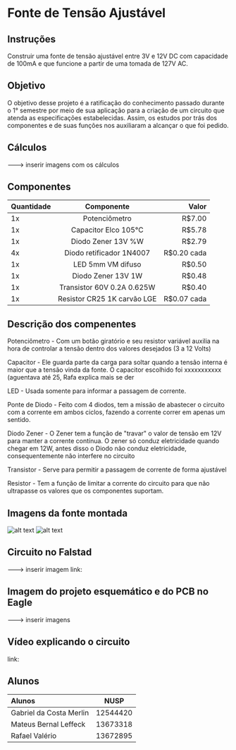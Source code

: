 # Fonte de Tensão Ajustável

## Instruções

Construir uma fonte de tensão ajustável entre 3V e 12V DC com capacidade de 100mA e que funcione a partir de uma tomada de 127V AC.

## Objetivo

O objetivo desse projeto é a ratificação do conhecimento passado durante o 1° semestre por meio de sua aplicação para a criação de um circuito que atenda as especificações estabelecidas. Assim, os estudos por trás dos componentes e de suas funções nos auxiliaram a alcançar o que foi pedido.

## Cálculos

---> inserir imagens com os cálculos

## Componentes

| Quantidade |         Componente          |    Valor    |
| :--------- |:--------------------------: | ----------: |
| 1x         | Potenciômetro               | R$7.00      |
| 1x         | Capacitor Elco 105°C        | R$5.78      |
| 1x         | Diodo Zener 13V %W          | R$2.79      |
| 4x         | Diodo retificador 1N4007    | R$0.20 cada |
| 1x         | LED 5mm VM difuso           | R$0.50      |
| 1x         | Diodo Zener 13V 1W          | R$0.48      |
| 1x         | Transistor 60V 0.2A 0.625W  | R$0.40      |
| 1x         | Resistor CR25 1K carvão LGE | R$0.07 cada |

## Descrição dos compenentes

Potenciômetro - Com um botão giratório e seu resistor variável auxilia na hora de controlar a tensão dentro dos valores desejados (3 a 12 Volts)

Capacitor - Ele guarda parte da carga para soltar quando a tensão interna é maior que a tensão vinda da fonte. O capacitor escolhido foi xxxxxxxxxxx (aguentava até 25, Rafa explica mais se der

LED - Usada somente para informar a passagem de corrente.

Ponte de Diodo - Feito com 4 diodos, tem a missão de abastecer o circuito com a corrente em ambos ciclos, fazendo a corrente correr em apenas um sentido.

Diodo Zener - O Zener tem a função de "travar" o valor de tensão em 12V para manter a corrente contínua. O zener só conduz eletricidade quando chegar em 12W, antes disso o Diodo não conduz eletricidade, consequentemente não interfere no circuito

Transistor - Serve para permitir a passagem de corrente de forma ajustável

Resistor - Tem a função de limitar a corrente do circuito para que não ultrapasse os valores que os componentes suportam.

## Imagens da fonte montada

![alt text][foto1]
![alt text][foto2]

[foto1]: https://i.imgur.com/fknIOfn.jpeg
[foto2]: https://i.imgur.com/iAvvsa3.jpeg

## Circuito no Falstad

---> inserir imagem
link:

## Imagem do projeto esquemático e do PCB no Eagle

---> inserir imagens

## Vídeo explicando o circuito

link: 

## Alunos

|         Alunos          |   NUSP    |
| :---------------------- | :-------: |
| Gabriel da Costa Merlin |  12544420 |
| Mateus Bernal Leffeck   |  13673318 |
| Rafael Valério          |  13672895 |
